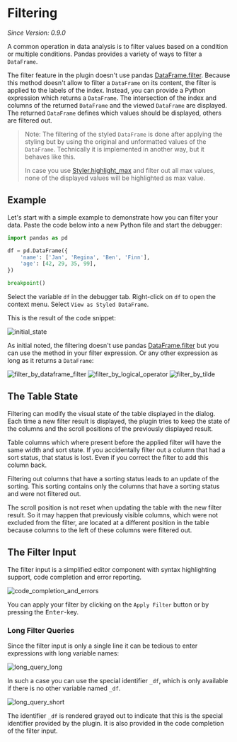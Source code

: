 # Filtering
*Since Version: 0.9.0*

A common operation in data analysis is to filter values based on a condition or multiple conditions. 
Pandas provides a variety of ways to filter a `DataFrame`.

The filter feature in the plugin doesn't use pandas [DataFrame.filter](https://pandas.pydata.org/docs/reference/api/pandas.DataFrame.filter.html).
Because this method doesn't allow to filter a `DataFrame` on its content, the filter is applied to the labels of the index.
Instead, you can provide a Python expression which returns a `DataFrame`.
The intersection of the index and columns of the returned `DataFrame` and the viewed `DataFrame` are displayed.
The returned `DataFrame` defines which values should be displayed, others are filtered out.

> Note: The filtering of the styled `DataFrame` is done after applying the styling but by using the original and unformatted values of the `DataFrame`.
> Technically it is implemented in another way, but it behaves like this.
> 
> In case you use [Styler.highlight_max](https://pandas.pydata.org/docs/reference/api/pandas.io.formats.style.Styler.highlight_max.html) and filter out
> all max values, none of the displayed values will be highlighted as max value.


## Example
Let's start with a simple example to demonstrate how you can filter your data.
Paste the code below into a new Python file and start the debugger:
```python
import pandas as pd

df = pd.DataFrame({
    'name': ['Jan', 'Regina', 'Ben', 'Finn'],
    'age': [42, 29, 35, 99],
})

breakpoint()
```
Select the variable `df` in the debugger tab.
Right-click on `df` to open the context menu. Select `View as Styled DataFrame`.

This is the result of the code snippet:

![initial_state](images/filtering/initial_state.png)

As initial noted, the filtering doesn't use pandas [DataFrame.filter](https://pandas.pydata.org/docs/reference/api/pandas.DataFrame.filter.html)
but you can use the method in your filter expression.
Or any other expression as long as it returns a `DataFrame`:

![filter_by_dataframe_filter](images/filtering/filter_by_dataframe_filter.png)
![filter_by_logical_operator](images/filtering/filter_by_logical_operator.png)
![filter_by_tilde](images/filtering/filter_by_tilde.png)

## The Table State
Filtering can modify the visual state of the table displayed in the dialog.
Each time a new filter result is displayed, the plugin tries to keep the state of the columns and the 
scroll positions of the previously displayed result.

Table columns which where present before the applied filter will have the same width and sort state.
If you accidentally filter out a column that had a sort status, that status is lost.
Even if you correct the filter to add this column back.

Filtering out columns that have a sorting status leads to an update of the sorting.
This sorting contains only the columns that have a sorting status and were not filtered out.

The scroll position is not reset when updating the table with the new filter result.
So it may happen that previously visible columns, which were not excluded from the filter,
are located at a different position in the table because columns to the left of these columns were filtered out.

## The Filter Input
The filter input is a simplified editor component with syntax highlighting support, code completion and error reporting.

![code_completion_and_errors](images/filtering/code_completion_and_errors.gif)

You can apply your filter by clicking on the `Apply Filter` button or by pressing the <kbd>Enter</kbd>-key.

### Long Filter Queries
Since the filter input is only a single line it can be tedious to enter expressions with long variable names:

![long_query_long](images/filtering/long_query_long.png)

In such a case you can use the special identifier `_df`, which is only available if there is no other variable named `_df`.

![long_query_short](images/filtering/long_query_short.png)

The identifier `_df` is rendered grayed out to indicate that this is the special identifier provided by the plugin.
It is also provided in the code completion of the filter input.
